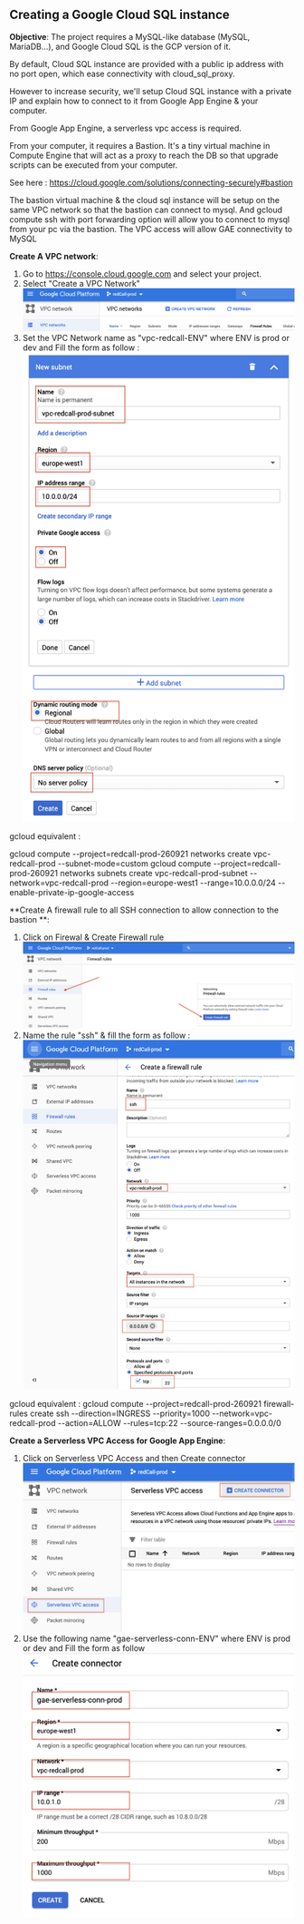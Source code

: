 ## Creating a Google Cloud SQL instance

**Objective**:
The project requires a MySQL-like database (MySQL, MariaDB...), and 
Google Cloud SQL is the GCP version of it.

By default, Cloud SQL instance are provided with a public ip address with no port open, which ease connectivity with cloud_sql_proxy.

However to increase security, we'll setup Cloud SQL instance with a private IP and explain how to connect to it from Google App Engine & your computer.

From Google App Engine, a serverless vpc access is required.

From your computer, it requires a Bastion. It's a tiny virtual machine in Compute Engine that will act as a proxy to reach the DB so that upgrade scripts can be executed from your computer.

See here : https://cloud.google.com/solutions/connecting-securely#bastion

The bastion virtual machine & the cloud sql instance will be setup on the same VPC network so that the bastion can connect to mysql. And gcloud compute ssh with port forwarding option will allow you to connect to mysql from your pc via the bastion.
The VPC access will allow GAE connectivity to MySQL

**Create A VPC network**:

1. Go to https://console.cloud.google.com and select your project.
2. Select "Create a VPC Network"
![](01.b/01.png)
3. Set the VPC Network name as "vpc-redcall-ENV" where ENV is prod or dev and Fill the form as follow :
![](01.b/02.png)

gcloud equivalent :

gcloud compute --project=redcall-prod-260921 networks create vpc-redcall-prod --subnet-mode=custom
gcloud compute --project=redcall-prod-260921 networks subnets create vpc-redcall-prod-subnet --network=vpc-redcall-prod --region=europe-west1 --range=10.0.0.0/24 --enable-private-ip-google-access


**Create A firewall rule to all SSH connection to allow connection to the bastion **:

1. Click on Firewal & Create Firewall rule
![](01.b/03.png)
2. Name the rule "ssh" & fill the form as follow :
![](01.b/04.png)

gcloud equivalent :
gcloud compute --project=redcall-prod-260921 firewall-rules create ssh --direction=INGRESS --priority=1000 --network=vpc-redcall-prod --action=ALLOW --rules=tcp:22 --source-ranges=0.0.0.0/0


**Create a Serverless VPC Access for Google App Engine**:

1. Click on Serverless VPC Access and then Create connector
![](01.b/05.png)
2. Use the following name "gae-serverless-conn-ENV" where ENV is prod or dev and Fill the form as follow
![](01.b/06.png)

